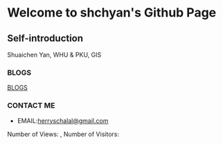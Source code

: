 # Welcome to shchyan's Github Page

## Self-introduction

Shuaichen Yan, WHU & PKU, GIS

### BLOGS

[BLOGS](./Content)

### CONTACT ME

- EMAIL:herryschalal@gmail.com

<span id="busuanzi_container_site_pv">Number of Views: <span id="busuanzi_value_site_pv"></span>, </span>
<span id="busuanzi_container_site_uv">Number of Visitors: <span id="busuanzi_value_site_uv"></span></span>

